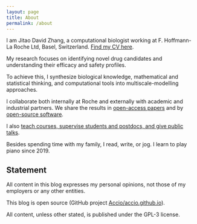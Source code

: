 ```yaml
---
layout: page
title: About
permalink: /about
---
```


I am Jitao David Zhang, a computational biologist working at F. Hoffmann-La
Roche Ltd, Basel, Switzerland. [Find my CV here](https://github.com/Accio/CV/blob/master/JitaoDavidZhang_CV.pdf).

My research focuses on identifying novel drug candidates and understanding their
efficacy and safety profiles.

To achieve this, I synthesize biological knowledge, mathematical and statistical
thinking, and computational tools into multiscale-modelling approaches.

I collaborate both internally at Roche and externally with academic and
industrial partners. We share the results in [open-access
papers]({{site.url}}/publications) and by [open-source
software]({{site.url}}/software).

I also [teach courses, supervise students and postdocs, and give public
talks]({{site.url}}/outreach).

Besides spending time with my family, I read, write, or jog. I learn to play
piano since 2019.

## Statement

All content in this blog expresses my personal opinions, not those of my
employers or any other entities.

This blog is open source (GitHub project
[Accio/accio.github.io](https://github.com/Accio/accio.github.io)).

All content, unless other stated, is published under the GPL-3 license.
